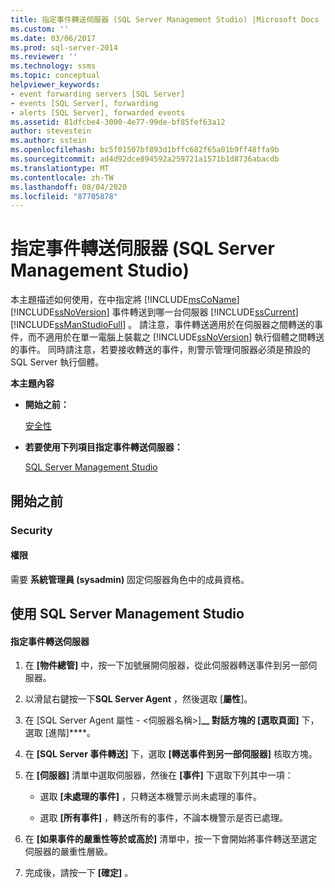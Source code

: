 ```yaml
---
title: 指定事件轉送伺服器 (SQL Server Management Studio) |Microsoft Docs
ms.custom: ''
ms.date: 03/06/2017
ms.prod: sql-server-2014
ms.reviewer: ''
ms.technology: ssms
ms.topic: conceptual
helpviewer_keywords:
- event forwarding servers [SQL Server]
- events [SQL Server], forwarding
- alerts [SQL Server], forwarded events
ms.assetid: 81dfcbe4-3000-4e77-99de-bf85fef63a12
author: stevestein
ms.author: sstein
ms.openlocfilehash: bc5f01507bf893d1bffc682f65a01b9ff48ffa9b
ms.sourcegitcommit: ad4d92dce894592a259721a1571b1d8736abacdb
ms.translationtype: MT
ms.contentlocale: zh-TW
ms.lasthandoff: 08/04/2020
ms.locfileid: "87705878"
---
```

# <a name="designate-an-events-forwarding-server-sql-server-management-studio"></a>指定事件轉送伺服器 (SQL Server Management Studio)
  本主題描述如何使用，在中指定將 [!INCLUDE[msCoName](../../includes/msconame-md.md)] [!INCLUDE[ssNoVersion](../../includes/ssnoversion-md.md)] 事件轉送到哪一台伺服器 [!INCLUDE[ssCurrent](../../includes/sscurrent-md.md)] [!INCLUDE[ssManStudioFull](../../includes/ssmanstudiofull-md.md)] 。 請注意，事件轉送適用於在伺服器之間轉送的事件，而不適用於在單一電腦上裝載之 [!INCLUDE[ssNoVersion](../../includes/ssnoversion-md.md)] 執行個體之間轉送的事件。 同時請注意，若要接收轉送的事件，則警示管理伺服器必須是預設的 SQL Server 執行個體。  
  
 **本主題內容**  
  
-   **開始之前：**  
  
     [安全性](#Security)  
  
-   **若要使用下列項目指定事件轉送伺服器：**  
  
     [SQL Server Management Studio](#SSMSProcedure)  
  
##  <a name="before-you-begin"></a><a name="BeforeYouBegin"></a> 開始之前  
  
###  <a name="security"></a><a name="Security"></a> Security  
  
####  <a name="permissions"></a><a name="Permissions"></a> 權限  
 需要 **系統管理員 (sysadmin)** 固定伺服器角色中的成員資格。  
  
##  <a name="using-sql-server-management-studio"></a><a name="SSMSProcedure"></a> 使用 SQL Server Management Studio  
  
#### <a name="to-designate-an-events-forwarding-server"></a>指定事件轉送伺服器  
  
1.  在 **[物件總管]** 中，按一下加號展開伺服器，從此伺服器轉送事件到另一部伺服器。  
  
2.  以滑鼠右鍵按一下**SQL Server Agent** ，然後選取 [**屬性**]。  

3.  在 [SQL Server Agent 屬性 - <伺服器名稱>]****__ 對話方塊的 [選取頁面]**** 下，選取 [進階]****。  

4.  在 **[SQL Server 事件轉送]** 下，選取 **[轉送事件到另一部伺服器]** 核取方塊。  
  
5.  在 **[伺服器]** 清單中選取伺服器，然後在 **[事件]** 下選取下列其中一項：  
  
    -   選取 **[未處理的事件]** ，只轉送本機警示尚未處理的事件。  
  
    -   選取 **[所有事件]** ，轉送所有的事件，不論本機警示是否已處理。  
  
6.  在 **[如果事件的嚴重性等於或高於]** 清單中，按一下會開始將事件轉送至選定伺服器的嚴重性層級。  
  
7.  完成後，請按一下 **[確定]** 。  
  
  
